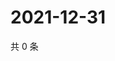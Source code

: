 # 2021-12-31

共 0 条

<!-- BEGIN WEIBO -->
<!-- 最后更新时间 Fri Dec 31 2021 03:07:39 GMT+0800 (China Standard Time) -->

<!-- END WEIBO -->
